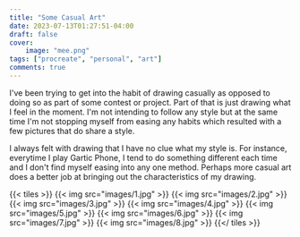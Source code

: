 ```yaml
---
title: "Some Casual Art"
date: 2023-07-13T01:27:51-04:00
draft: false
cover:
    image: "mee.png"
tags: ["procreate", "personal", "art"]
comments: true
---
```


I've been trying to get into the habit of drawing casually as opposed to doing so as part of some contest or project. Part of that is just drawing what I feel in the moment. I'm not intending to follow any style but at the same time I'm not stopping myself from easing any habits which resulted with a few pictures that do share a style. 

I always felt with drawing that I have no clue what my style is. For instance, everytime I play Gartic Phone, I tend to do something different each time and I don't find myself easing into any one method. Perhaps more casual art does a better job at bringing out the characteristics of my drawing.

{{< tiles >}}
    {{< img src="images/1.jpg" >}}
    {{< img src="images/2.jpg" >}}
    {{< img src="images/3.jpg" >}}
    {{< img src="images/4.jpg" >}}
    {{< img src="images/5.jpg" >}}
    {{< img src="images/6.jpg" >}}
    {{< img src="images/7.jpg" >}}
    {{< img src="images/8.jpg" >}}
{{</ tiles >}}
